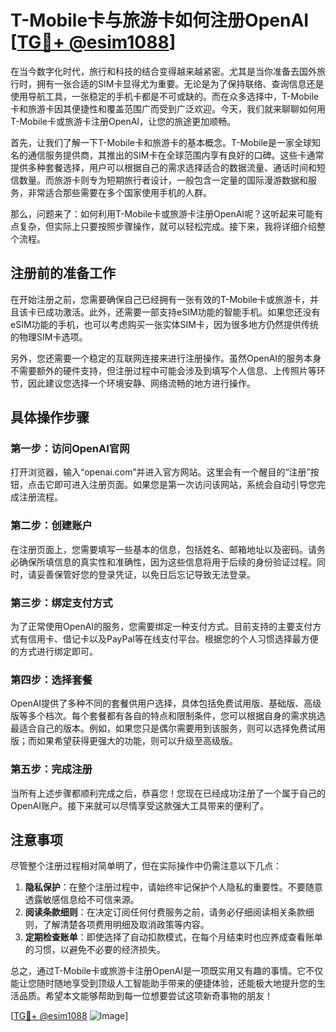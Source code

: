 # T-Mobile卡与旅游卡如何注册OpenAI [[TG💪+ @esim1088](https://t.me/s/esim1088)]

在当今数字化时代，旅行和科技的结合变得越来越紧密。尤其是当你准备去国外旅行时，拥有一张合适的SIM卡显得尤为重要。无论是为了保持联络、查询信息还是使用导航工具，一张稳定的手机卡都是不可或缺的。而在众多选择中，T-Mobile卡和旅游卡因其便捷性和覆盖范围广而受到广泛欢迎。今天，我们就来聊聊如何用T-Mobile卡或旅游卡注册OpenAI，让您的旅途更加顺畅。

首先，让我们了解一下T-Mobile卡和旅游卡的基本概念。T-Mobile是一家全球知名的通信服务提供商，其推出的SIM卡在全球范围内享有良好的口碑。这些卡通常提供多种套餐选择，用户可以根据自己的需求选择适合的数据流量、通话时间和短信数量。而旅游卡则专为短期旅行者设计，一般包含一定量的国际漫游数据和服务，非常适合那些需要在多个国家使用手机的人群。

那么，问题来了：如何利用T-Mobile卡或旅游卡注册OpenAI呢？这听起来可能有点复杂，但实际上只要按照步骤操作，就可以轻松完成。接下来，我将详细介绍整个流程。

## 注册前的准备工作

在开始注册之前，您需要确保自己已经拥有一张有效的T-Mobile卡或旅游卡，并且该卡已成功激活。此外，还需要一部支持eSIM功能的智能手机。如果您还没有eSIM功能的手机，也可以考虑购买一张实体SIM卡，因为很多地方仍然提供传统的物理SIM卡选项。

另外，您还需要一个稳定的互联网连接来进行注册操作。虽然OpenAI的服务本身不需要额外的硬件支持，但注册过程中可能会涉及到填写个人信息、上传照片等环节，因此建议您选择一个环境安静、网络流畅的地方进行操作。

## 具体操作步骤

### 第一步：访问OpenAI官网

打开浏览器，输入“openai.com”并进入官方网站。这里会有一个醒目的“注册”按钮，点击它即可进入注册页面。如果您是第一次访问该网站，系统会自动引导您完成注册流程。

### 第二步：创建账户

在注册页面上，您需要填写一些基本的信息，包括姓名、邮箱地址以及密码。请务必确保所填信息的真实性和准确性，因为这些信息将用于后续的身份验证过程。同时，请妥善保管好您的登录凭证，以免日后忘记导致无法登录。

### 第三步：绑定支付方式

为了正常使用OpenAI的服务，您需要绑定一种支付方式。目前支持的主要支付方式有信用卡、借记卡以及PayPal等在线支付平台。根据您的个人习惯选择最方便的方式进行绑定即可。

### 第四步：选择套餐

OpenAI提供了多种不同的套餐供用户选择，具体包括免费试用版、基础版、高级版等多个档次。每个套餐都有各自的特点和限制条件，您可以根据自身的需求挑选最适合自己的版本。例如，如果您只是偶尔需要用到该服务，则可以选择免费试用版；而如果希望获得更强大的功能，则可以升级至高级版。

### 第五步：完成注册

当所有上述步骤都顺利完成之后，恭喜您！您现在已经成功注册了一个属于自己的OpenAI账户。接下来就可以尽情享受这款强大工具带来的便利了。

## 注意事项

尽管整个注册过程相对简单明了，但在实际操作中仍需注意以下几点：

1. **隐私保护**：在整个注册过程中，请始终牢记保护个人隐私的重要性。不要随意透露敏感信息给不可信来源。
2. **阅读条款细则**：在决定订阅任何付费服务之前，请务必仔细阅读相关条款细则，了解清楚各项费用明细及取消政策等内容。
3. **定期检查账单**：即使选择了自动扣款模式，在每个月结束时也应养成查看账单的习惯，以避免不必要的经济损失。

总之，通过T-Mobile卡或旅游卡注册OpenAI是一项既实用又有趣的事情。它不仅能让您随时随地享受到顶级人工智能助手带来的便捷体验，还能极大地提升您的生活品质。希望本文能够帮助到每一位想要尝试这项新奇事物的朋友！

[[TG💪+ @esim1088](https://t.me/s/esim1088) ![Image](https://i.postimg.cc/4NQfJmqS/Snipaste-2025-05-13-00-14-12.png)]